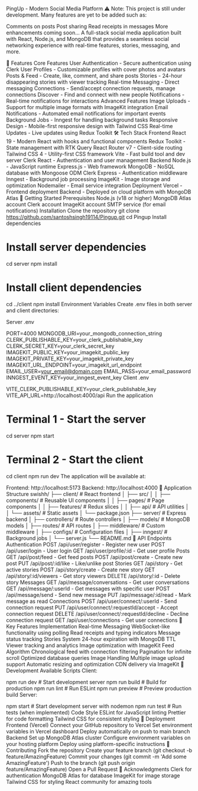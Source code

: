 PingUp - Modern Social Media Platform
⚠️ Note: This project is still under development. Many features are yet to be added such as:

Comments on posts
Post sharing
Read receipts in messages
More enhancements coming soon...
A full-stack social media application built with React, Node.js, and MongoDB that provides a seamless social networking experience with real-time features, stories, messaging, and more.

🌟 Features
Core Features
User Authentication - Secure authentication using Clerk
User Profiles - Customizable profiles with cover photos and avatars
Posts & Feed - Create, like, comment, and share posts
Stories - 24-hour disappearing stories with viewer tracking
Real-time Messaging - Direct messaging
Connections - Send/accept connection requests, manage connections
Discover - Find and connect with new people
Notifications - Real-time notifications for interactions
Advanced Features
Image Uploads - Support for multiple image formats with ImageKit integration
Email Notifications - Automated email notifications for important events
Background Jobs - Inngest for handling background tasks
Responsive Design - Mobile-first responsive design with Tailwind CSS
Real-time Updates - Live updates using Redux Toolkit
🛠️ Tech Stack
Frontend
React 19 - Modern React with hooks and functional components
Redux Toolkit - State management with RTK Query
React Router v7 - Client-side routing
Tailwind CSS 4 - Utility-first CSS framework
Vite - Fast build tool and dev server
Clerk React - Authentication and user management
Backend
Node.js - JavaScript runtime
Express.js - Web framework
MongoDB - NoSQL database with Mongoose ODM
Clerk Express - Authentication middleware
Inngest - Background job processing
ImageKit - Image storage and optimization
Nodemailer - Email service integration
Deployment
Vercel - Frontend deployment
Backend - Deployed on cloud platform with MongoDB Atlas
🚀 Getting Started
Prerequisites
Node.js (v18 or higher)
MongoDB Atlas account
Clerk account
ImageKit account
SMTP service (for email notifications)
Installation
Clone the repository
git clone https://github.com/santoshsingh19114/Pingup.git
cd Pingup
Install dependencies
# Install server dependencies
cd server
npm install

# Install client dependencies
cd ../client
npm install
Environment Variables
Create .env files in both server and client directories:

Server .env

PORT=4000
MONGODB_URI=your_mongodb_connection_string
CLERK_PUBLISHABLE_KEY=your_clerk_publishable_key
CLERK_SECRET_KEY=your_clerk_secret_key
IMAGEKIT_PUBLIC_KEY=your_imagekit_public_key
IMAGEKIT_PRIVATE_KEY=your_imagekit_private_key
IMAGEKIT_URL_ENDPOINT=your_imagekit_url_endpoint
EMAIL_USER=your_email@domain.com
EMAIL_PASS=your_email_password
INNGEST_EVENT_KEY=your_inngest_event_key
Client .env

VITE_CLERK_PUBLISHABLE_KEY=your_clerk_publishable_key
VITE_API_URL=http://localhost:4000/api
Run the application
# Terminal 1 - Start the server
cd server
npm start

# Terminal 2 - Start the client
cd client
npm run dev
The application will be available at:

Frontend: http://localhost:5173
Backend: http://localhost:4000
📱 Application Structure
swishh/
├── client/                 # React frontend
│   ├── src/
│   │   ├── components/     # Reusable UI components
│   │   ├── pages/         # Page components
│   │   ├── features/      # Redux slices
│   │   ├── api/           # API utilities
│   │   └── assets/        # Static assets
│   └── package.json
├── server/                # Express backend
│   ├── controllers/       # Route controllers
│   ├── models/           # MongoDB models
│   ├── routes/           # API routes
│   ├── middleware/       # Custom middleware
│   ├── configs/          # Configuration files
│   ├── inngest/          # Background jobs
│   └── server.js
└── README.md
🔌 API Endpoints
Authentication
POST /api/user/register - Register new user
POST /api/user/login - User login
GET /api/user/profile/:id - Get user profile
Posts
GET /api/post/feed - Get feed posts
POST /api/post/create - Create new post
PUT /api/post/:id/like - Like/unlike post
Stories
GET /api/story - Get active stories
POST /api/story/create - Create new story
GET /api/story/:id/viewers - Get story viewers
DELETE /api/story/:id - Delete story
Messages
GET /api/message/conversations - Get user conversations
GET /api/message/:userId - Get messages with specific user
POST /api/message/send - Send new message
PUT /api/message/:id/read - Mark message as read
Connections
POST /api/user/connect/:userId - Send connection request
PUT /api/user/connect/:requestId/accept - Accept connection request
DELETE /api/user/connect/:requestId/decline - Decline connection request
GET /api/user/connections - Get user connections
🎯 Key Features Implementation
Real-time Messaging
WebSocket-like functionality using polling
Read receipts and typing indicators
Message status tracking
Stories System
24-hour expiration with MongoDB TTL
Viewer tracking and analytics
Image optimization with ImageKit
Feed Algorithm
Chronological feed with connection filtering
Pagination for infinite scroll
Optimized database queries
Image Handling
Multiple image upload support
Automatic resizing and optimization
CDN delivery via ImageKit
🧪 Development
Available Scripts
Client:

npm run dev      # Start development server
npm run build    # Build for production
npm run lint     # Run ESLint
npm run preview  # Preview production build
Server:

npm start        # Start development server with nodemon
npm run test     # Run tests (when implemented)
Code Style
ESLint for JavaScript linting
Prettier for code formatting
Tailwind CSS for consistent styling
🚀 Deployment
Frontend (Vercel)
Connect your GitHub repository to Vercel
Set environment variables in Vercel dashboard
Deploy automatically on push to main branch
Backend
Set up MongoDB Atlas cluster
Configure environment variables on your hosting platform
Deploy using platform-specific instructions
🤝 Contributing
Fork the repository
Create your feature branch (git checkout -b feature/AmazingFeature)
Commit your changes (git commit -m 'Add some AmazingFeature')
Push to the branch (git push origin feature/AmazingFeature)
Open a Pull Request
🙏 Acknowledgments
Clerk for authentication
MongoDB Atlas for database
ImageKit for image storage
Tailwind CSS for styling
React community for amazing tools
